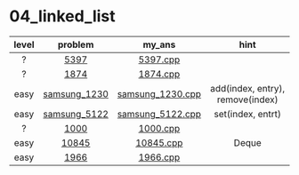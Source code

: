 # 04_linked_list
| level | problem | my_ans | hint |
| :--: | :--: | :--: | :--: |
| ? | [5397](https://www.acmicpc.net/problem/5397) | [5397.cpp](./5397/5397.cpp) |  |
| ? | [1874](https://www.acmicpc.net/problem/1874) | [1874.cpp](./1874/1874.cpp) |  |
| easy | [samsung_1230](https://swexpertacademy.com/main/solvingProblem/solvingProblem.do) | [samsung_1230.cpp](./samsung_1230/Main.java) | add(index, entry), remove(index) |
| easy | [samsung_5122](https://swexpertacademy.com/main/solvingProblem/solvingProblem.do) | [samsung_5122.cpp](./samsung_5122/Main.java) | set(index, entrt) |
| ? | [1000](https://www.acmicpc.net/problem/1000) | [1000.cpp](./1000/1000.cpp) |  |
| easy | [10845](https://www.acmicpc.net/problem/10845) | [10845.cpp](./10845/10845.cpp) | Deque |
| easy | [1966](https://www.acmicpc.net/problem/1966) | [1966.cpp](./1966/1966.cpp) |  |
